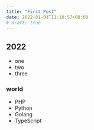 ```yaml
---
title: "First Post"
date: 2022-01-01T11:10:57+08:00
# draft: true
---
```


## 2022

* one
* two
* three

### world

* PHP
* Python
* Golang
* TypeScript
